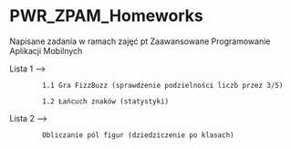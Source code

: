 # PWR_ZPAM_Homeworks

Napisane zadania w ramach zajęć pt Zaawansowane Programowanie Aplikacji Mobilnych



Lista 1 --> 

            1.1 Gra FizzBuzz (sprawdzenie podzielności liczb przez 3/5)

            1.2 Łańcuch znaków (statystyki)
           
Lista 2 --> 

            Obliczanie pól figur (dziedziczenie po klasach)
